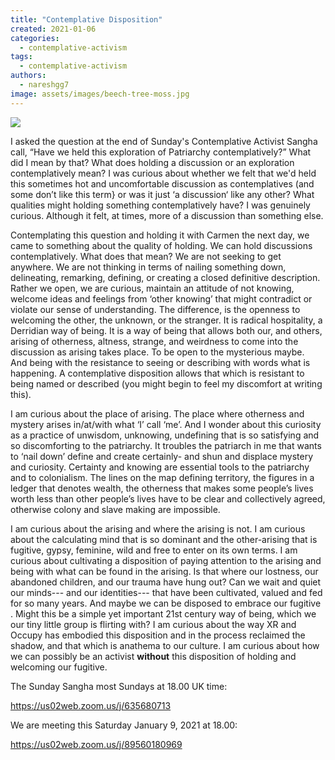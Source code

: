 ```yaml
---
title: "Contemplative Disposition"
created: 2021-01-06
categories: 
  - contemplative-activism
tags: 
  - contemplative-activism
authors: 
  - nareshgg7
image: assets/images/beech-tree-moss.jpg
---
```


![](https://artearthtech.files.wordpress.com/2021/01/beech-tree-moss.jpg?w=1024)

I asked the question at the end of Sunday's Contemplative Activist Sangha call, “Have we held this exploration of Patriarchy contemplatively?” What did I mean by that? What does holding a discussion or an exploration contemplatively mean? I was curious about whether we felt that we'd held this sometimes hot and uncomfortable discussion as contemplatives (and some don’t like this term} or was it just ‘a discussion‘ like any other? What qualities might holding something contemplatively have? I was genuinely curious. Although it felt, at times, more of a discussion than something else.

Contemplating this question and holding it with Carmen the next day, we came to something about the quality of holding. We can hold discussions contemplatively. What does that mean? We are not seeking to get anywhere. We are not thinking in terms of nailing something down, delineating, remarking, defining, or creating a closed definitive description. Rather we open, we are curious, maintain an attitude of not knowing, welcome ideas and feelings from ‘other knowing’ that might contradict or violate our sense of understanding. The difference, is the openness to welcoming the other, the unknown, or the stranger. It is radical hospitality, a Derridian way of being. It is a way of being that allows both our, and others, arising of otherness, altness, strange, and weirdness to come into the discussion as arising takes place. To be open to the mysterious maybe.  
And being with the resistance to seeing or describing with words what is happening. A contemplative disposition allows that which is resistant to being named or described (you might begin to feel my discomfort at writing this).

I am curious about the place of arising. The place where otherness and mystery arises in/at/with what ‘I’ call ‘me’. And I wonder about this curiosity as a practice of unwisdom, unknowing, undefining that is so satisfying and so discomforting to the patriarchy. It troubles the patriarch in me that wants to ‘nail down’ define and create certainly- and shun and displace mystery and curiosity. Certainty and knowing are essential tools to the patriarchy and to colonialism. The lines on the map defining territory, the figures in a ledger that denotes wealth, the otherness that makes some people’s lives worth less than other people’s lives have to be clear and collectively agreed, otherwise colony and slave making are impossible.

I am curious about the arising and where the arising is not. I am curious about the calculating mind that is so dominant and the other-arising that is fugitive, gypsy, feminine, wild and free to enter on its own terms. I am curious about cultivating a disposition of paying attention to the arising and being with what can be found in the arising. Is that where our lostness, our abandoned children, and our trauma have hung out? Can we wait and quiet our minds--- and our identities--- that have been cultivated, valued and fed for so many years. And maybe we can be disposed to embrace our fugitive . Might this be a simple yet important 21st century way of being, which we our tiny little group is flirting with? I am curious about the way XR and Occupy has embodied this disposition and in the process reclaimed the shadow, and that which is anathema to our culture. I am curious about how we can possibly be an activist **without** this disposition of holding and welcoming our fugitive.

The Sunday Sangha most Sundays at 18.00 UK time:

https://us02web.zoom.us/j/635680713

We are meeting this Saturday January 9, 2021 at 18.00:

https://us02web.zoom.us/j/89560180969
